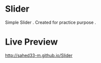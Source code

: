 # Slider
Simple Slider . Created for practice purpose . 

# Live Preview
http://sahed33-m.github.io/Slider
